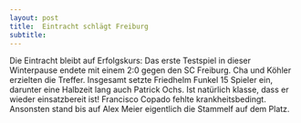 ```yaml
---
layout: post
title:  Eintracht schlägt Freiburg
subtitle:  
---
```


Die Eintracht bleibt auf Erfolgskurs: Das erste Testspiel in dieser Winterpause endete mit einem 2:0 gegen den SC Freiburg. Cha und Köhler erzielten die Treffer. Insgesamt setzte Friedhelm Funkel 15 Spieler ein, darunter eine Halbzeit lang auch Patrick Ochs. Ist natürlich klasse, dass er wieder einsatzbereit ist! Francisco Copado fehlte krankheitsbedingt. Ansonsten stand bis auf Alex Meier eigentlich die Stammelf auf dem Platz.


